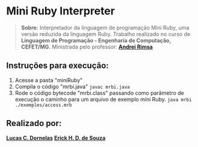 # **Mini Ruby Interpreter**

> **Sobre:** Interpretador da linguagem de programação Mini Ruby, uma versão reduzida da linguagem Ruby.  Trabalho realizado no curso de **Linguagem de Programação - Engenharia de Computação, CEFET/MG.** Ministrada pelo professor: [**Andrei Rimsa**](https://github.com/rimsa) 

## Instruções para execução:

 1. Acesse a pasta "miniRuby" 
 2. Compila o código "mrbi.java"
 `javac mrbi.java `
 3. Rode o código bytecode "mrbi.class" passando como parâmetro de execução o caminho para um arquivo de exemplo mini Ruby.
 `java mrbi ./exemples/access.mrb`
    

## Realizado por:

[**Lucas C. Dornelas**](https://github.com/lucascdornelas)
[**Erick H. D. de Souza**](https://github.com/ErickHDdS)